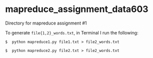 # mapreduce_assignment_data603
Directory for mapreduce assignment #1

To generate `file{1,2}_words.txt`, 
in Terminal I run the following:

`$  python mapreduce1.py file1.txt > file2_words.txt`

`$  python mapreduce2.py file2.txt > file2_words.txt`
